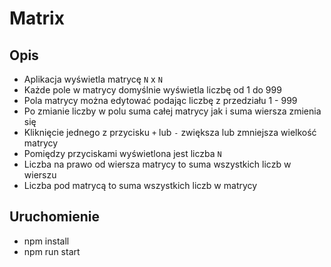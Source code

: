 # Matrix

## Opis

-   Aplikacja wyświetla matrycę `N` x `N`
-   Każde pole w matrycy domyślnie wyświetla liczbę od 1 do 999
-   Pola matrycy można edytować podając liczbę z przedziału 1 - 999
-   Po zmianie liczby w polu suma całej matrycy jak i suma wiersza zmienia się
-   Kliknięcie jednego z przycisku `+` lub `-` zwiększa lub zmniejsza wielkość matrycy
-   Pomiędzy przyciskami wyświetlona jest liczba `N`
-   Liczba na prawo od wiersza matrycy to suma wszystkich liczb w wierszu
-   Liczba pod matrycą to suma wszystkich liczb w matrycy

## Uruchomienie

-   npm install
-   npm run start
